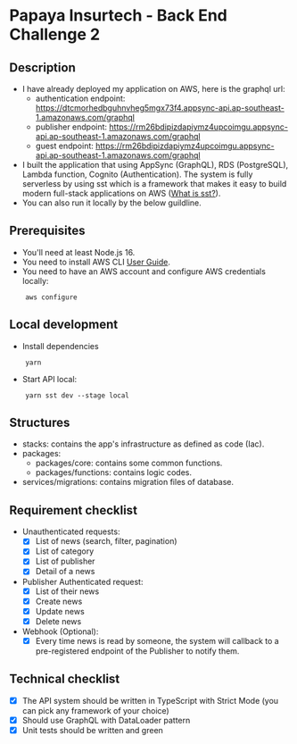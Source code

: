 # Papaya Insurtech - Back End Challenge 2

## Description

- I have already deployed my application on AWS, here is the graphql url:
  - authentication endpoint: https://dtcmorhedbguhnvheg5mgx73f4.appsync-api.ap-southeast-1.amazonaws.com/graphql
  - publisher endpoint: https://rm26bdipizdapiymz4upcoimgu.appsync-api.ap-southeast-1.amazonaws.com/graphql
  - guest endpoint: https://rm26bdipizdapiymz4upcoimgu.appsync-api.ap-southeast-1.amazonaws.com/graphql
- I built the application that using AppSync (GraphQL), RDS (PostgreSQL), Lambda function, Cognito (Authentication). The system is fully serverless by using sst which is a framework that makes it easy to build modern full-stack applications on AWS ([What is sst?](https://sst.dev)).
- You can also run it locally by the below guildline.

## Prerequisites

- You'll need at least Node.js 16.
- You need to install AWS CLI [User Guide](https://docs.aws.amazon.com/cli/latest/userguide/getting-started-install.html).
- You need to have an AWS account and configure AWS credentials locally:

```
    aws configure
```

## Local development

- Install dependencies

```
    yarn
```

- Start API local:

```
    yarn sst dev --stage local
```

## Structures

- stacks: contains the app's infrastructure as defined as code (Iac).
- packages:
  - packages/core: contains some common functions.
  - packages/functions: contains logic codes.
- services/migrations: contains migration files of database.

## Requirement checklist

- Unauthenticated requests:
  - [x] List of news (search, filter, pagination)
  - [x] List of category
  - [x] List of publisher
  - [x] Detail of a news
- Publisher Authenticated request:
  - [x] List of their news
  - [x] Create news
  - [x] Update news
  - [x] Delete news
- Webhook (Optional):
  - [x] Every time news is read by someone, the system will callback to a pre-registered endpoint of the Publisher to notify them.

## Technical checklist

- [x] The API system should be written in TypeScript with Strict Mode (you can pick any framework of your choice)
- [x] Should use GraphQL with DataLoader pattern
- [x] Unit tests should be written and green
